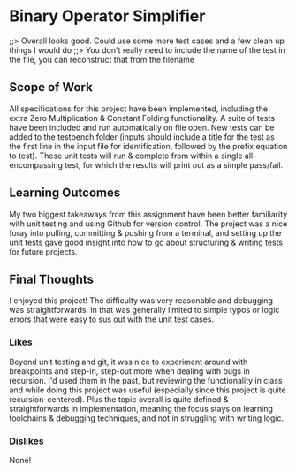 # Binary Operator Simplifier 

;;> Overall looks good. Could use some more test cases and a few clean up things I would do
;;> You don't really need to include the name of the test in the file, you can reconstruct that from the filename

## Scope of Work

All specifications for this project have been implemented, including the extra Zero Multiplication & Constant Folding functionality. A suite of tests have been included and run automatically on file open. New tests can be added to the testbench folder (inputs should include a title for the test as the first line in the input file for identification, followed by the prefix equation to test). These unit tests will run & complete from within a single all-encompassing test, for which the results will print out as a simple pass/fail.

## Learning Outcomes

My two biggest takeaways from this assignment have been better familiarity with unit testing and using Github for version control. The project was a nice foray into pulling, committing & pushing from a terminal, and setting up the unit tests gave good insight into how to go about structuring & writing tests for future projects.

## Final Thoughts

I enjoyed this project! The difficulty was very reasonable and debugging was straightforwards, in that was generally limited to simple typos or logic errors that were easy to sus out with the unit test cases.

### Likes

Beyond unit testing and git, it was nice to experiment around with breakpoints and step-in, step-out more when dealing with bugs in recursion. I'd used them in the past, but reviewing the functionality in class and while doing this project was useful (especially since this project is quite recursion-centered). Plus the topic overall is quite defined & straightforwards in implementation, meaning the focus stays on learning toolchains & debugging techniques, and not in struggling with writing logic.

### Dislikes

None!

